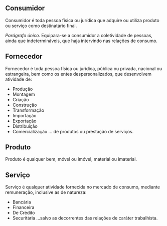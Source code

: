 ## Consumidor

Consumidor é toda pessoa física ou jurídica que adquire ou utiliza produto ou serviço como destinatário final.

*Parágrafo único*. Equipara-se a consumidor a coletividade de pessoas, ainda que indetermináveis, que haja intervindo nas relações de consumo.

## Fornecedor

Fornecedor é toda pessoa física ou jurídica, pública ou privada, nacional ou estrangeira, bem como os entes despersonalizados, que desenvolvem atividade de:
- Produção
- Montagem
- Criação
- Construção
- Transformação
- Importação
- Exportação
- Distribuição
- Comercialização
... de produtos ou prestação de serviços.

## Produto

Produto é qualquer bem, móvel ou imóvel, material ou imaterial.

## Serviço

Serviço é qualquer atividade fornecida no mercado de consumo, mediante remuneração, inclusive as de natureza:
- Bancária
- Financeira
- De Crédito
- Securitária
...salvo as decorrentes das relações de caráter trabalhista.